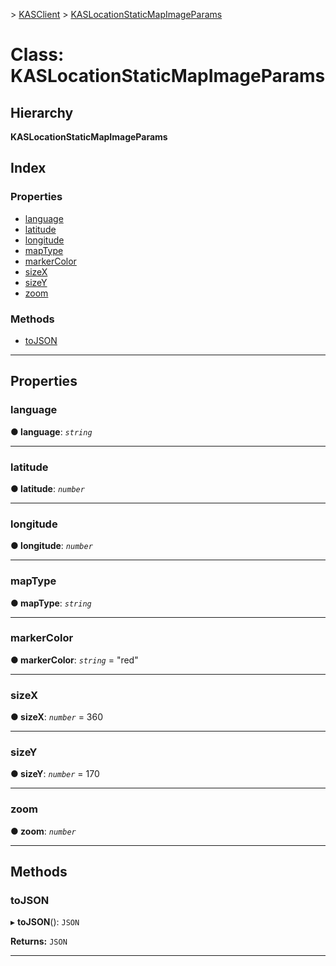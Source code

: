 [](../README.md) > [KASClient](../modules/kasclient.md) > [KASLocationStaticMapImageParams](../classes/kasclient.kaslocationstaticmapimageparams.md)

# Class: KASLocationStaticMapImageParams

## Hierarchy

**KASLocationStaticMapImageParams**

## Index

### Properties

* [language](kasclient.kaslocationstaticmapimageparams.md#language)
* [latitude](kasclient.kaslocationstaticmapimageparams.md#latitude)
* [longitude](kasclient.kaslocationstaticmapimageparams.md#longitude)
* [mapType](kasclient.kaslocationstaticmapimageparams.md#maptype)
* [markerColor](kasclient.kaslocationstaticmapimageparams.md#markercolor)
* [sizeX](kasclient.kaslocationstaticmapimageparams.md#sizex)
* [sizeY](kasclient.kaslocationstaticmapimageparams.md#sizey)
* [zoom](kasclient.kaslocationstaticmapimageparams.md#zoom)
### Methods

* [toJSON](kasclient.kaslocationstaticmapimageparams.md#tojson)

---

## Properties

<a id="language"></a>

###  language

**● language**: *`string`*

___

<a id="latitude"></a>

###  latitude

**● latitude**: *`number`*

___

<a id="longitude"></a>

###  longitude

**● longitude**: *`number`*

___

<a id="maptype"></a>

###  mapType

**● mapType**: *`string`*

___

<a id="markercolor"></a>

###  markerColor

**● markerColor**: *`string`* = "red"

___

<a id="sizex"></a>

###  sizeX

**● sizeX**: *`number`* = 360

___

<a id="sizey"></a>

###  sizeY

**● sizeY**: *`number`* = 170

___

<a id="zoom"></a>

###  zoom

**● zoom**: *`number`*

___

## Methods

<a id="tojson"></a>

###  toJSON

▸ **toJSON**(): `JSON`

**Returns:** `JSON`

___

